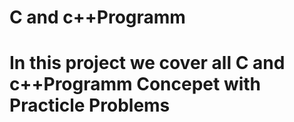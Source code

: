 # C and c++Programm

<h1> In this project we cover all C and c++Programm Concepet with Practicle Problems</h1>
